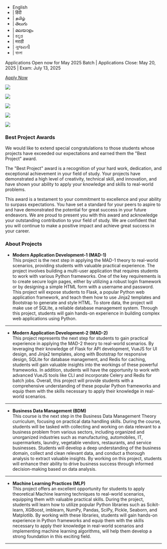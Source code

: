 * English
* | हिंदी
* | தமிழ்
* | తెలుగు
* | മലയാളം
* | ಕನ್ನಡ
* | मराठी
* | ગુજરાતી
* | বাংলা






Applications Open now for May 2025 Batch | Applications Close: May 20, 2025 | Exam: July 13, 2025

[Apply Now](https://ds.study.iitm.ac.in/auth/login?apply_qualifier=true)







![](/static/images/BSToppers-02.jpg)

![](/static/images/Topper-01.jpg)

![](/static/images/academic-excellence-awardees-2024-1.jpg)

![](/static/images/academic-excellence-awardees-2024-2.jpg)

![](/static/images/academic-excellence-awardees-2024-3.jpg)

### Best Project Awards

We would like to extend special congratulations to those students whose projects have exceeded our expectations and earned them the "Best Project" award.
  
The "Best Project" award is a recognition of your hard work, dedication, and exceptional achievement in your field of study. Your projects have demonstrated a high level of creativity, technical skill, and innovation, and have shown your ability to apply your knowledge and skills to real-world problems.
  
  
This award is a testament to your commitment to excellence and your ability to surpass expectations. You have set a standard for your peers to aspire to and have demonstrated the potential for great success in your future endeavors. We are proud to present you with this award and acknowledge your outstanding contribution to your field of study. We are confident that you will continue to make a positive impact and achieve great success in your career.

### About Projects

  

* **Modern Application Development-1 (MAD-1)**  
  This project is the next step in applying the MAD-1 theory to real-world scenarios, providing students with valuable practical experience. The project involves building a multi-user application that requires students to work with various Python frameworks. One of the key requirements is to create secure login pages, either by utilizing a robust login framework or by designing a simple HTML form with a username and password.
  This project will expose students to Flask, a popular Python web application framework, and teach them how to use Jinja2 templates and Bootstrap to generate and style HTML. To store data, the project will make use of SQLite, a reliable database management system. Through this project, students will gain hands-on experience in building complex web applications using Python.

---

* **Modern Application Development-2 (MAD-2)**  
  This project represents the next step for students to gain practical experience in applying the MAD-2 theory to real-world scenarios. By leveraging their knowledge of Flask for API development, VueJS for UI design, and Jinja2 templates, along with Bootstrap for responsive design, SQLite for database management, and Redis for caching, students will gain valuable insights into the workings of these powerful frameworks.
  In addition, students will have the opportunity to work with advanced VueJS tools like CLI and incorporate Celery and Redis for batch jobs. Overall, this project will provide students with a comprehensive understanding of these popular Python frameworks and equip them with the skills necessary to apply their knowledge in real-world scenarios.

---

* **Business Data Management (BDM)**  
  This course is the next step in the Business Data Management Theory curriculum, focusing on practical data handling skills. During the course, students will be tasked with collecting and working on data relevant to a business problem from various sectors, including organized and unorganized industries such as manufacturing, automobiles, IT, supermarkets, laundry, vegetable vendors, restaurants, and service businesses.
  Students will develop a deep understanding of the business domain, collect and clean relevant data, and conduct a thorough analysis to extract valuable insights. By working on this project, students will enhance their ability to drive business success through informed decision-making based on data analysis.

---

* **Machine Learning Practices (MLP)**  
  This project offers an excellent opportunity for students to apply theoretical Machine learning techniques to real-world scenarios, equipping them with valuable practical skills. During the project, students will learn how to utilize popular Python libraries such as Scikit-learn, XGBoost, imblearn, NumPy, Pandas, SciPy, Pickle, Seaborn, and Matplotlib.
  By working with these libraries, students will gain hands-on experience in Python frameworks and equip them with the skills necessary to apply their knowledge in real-world scenarios and implementing machine learning algorithms, will help them develop a strong foundation in this exciting field.

---
